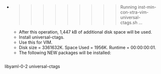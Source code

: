 * >>>>>>>>> Running inst-min-con-xtra-vim-universal-ctags.sh ...
  * After this operation, 1,447 kB of additional disk space will be used.
  * Install universal-ctags.
  * Use this for VIM.
  * Disk size = 3361632K. Space Used = 1956K. Runtime = 00:00:00:01.
  * The following NEW packages will be installed:
  ```bash
libyaml-0-2 universal-ctags
  ```
